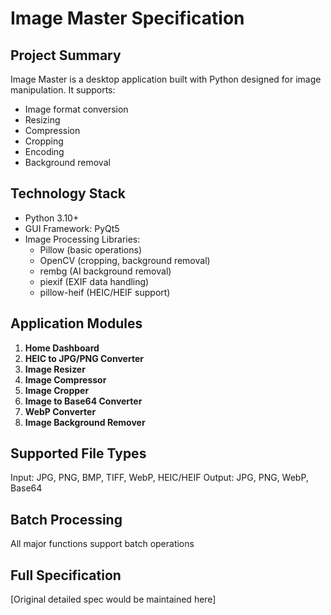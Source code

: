 # Image Master Specification

## Project Summary
Image Master is a desktop application built with Python designed for image manipulation. It supports:
- Image format conversion
- Resizing
- Compression
- Cropping
- Encoding
- Background removal

## Technology Stack
- Python 3.10+
- GUI Framework: PyQt5
- Image Processing Libraries:
  - Pillow (basic operations)
  - OpenCV (cropping, background removal)
  - rembg (AI background removal)
  - piexif (EXIF data handling)
  - pillow-heif (HEIC/HEIF support)

## Application Modules
1. **Home Dashboard**
2. **HEIC to JPG/PNG Converter**
3. **Image Resizer**
4. **Image Compressor**
5. **Image Cropper**
6. **Image to Base64 Converter**
7. **WebP Converter**
8. **Image Background Remover**

## Supported File Types
Input: JPG, PNG, BMP, TIFF, WebP, HEIC/HEIF
Output: JPG, PNG, WebP, Base64

## Batch Processing
All major functions support batch operations

## Full Specification
[Original detailed spec would be maintained here]
